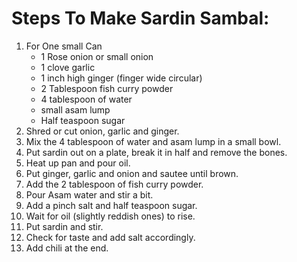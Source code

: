 # Steps To Make Sardin Sambal:

1. For One small Can
    * 1 Rose onion or small onion
    * 1 clove garlic
    * 1 inch high ginger (finger wide circular)
    * 2 Tablespoon fish curry powder
    * 4 tablespoon of water
    * small asam lump
    * Half teaspoon sugar
2. Shred or cut onion, garlic and ginger.
3. Mix the 4 tablespoon of water and asam lump in a small bowl.
4. Put sardin out on a plate, break it in half and remove the bones.
5. Heat up pan and pour oil.
6. Put ginger, garlic and onion and sautee until brown.
7. Add the 2 tablespoon of fish curry powder.
8. Pour Asam water and stir a bit.
9. Add a pinch salt and half teaspoon sugar.
10. Wait for oil (slightly reddish ones) to rise.
11. Put sardin and stir.
12. Check for taste and add salt accordingly.
13. Add chili at the end.
